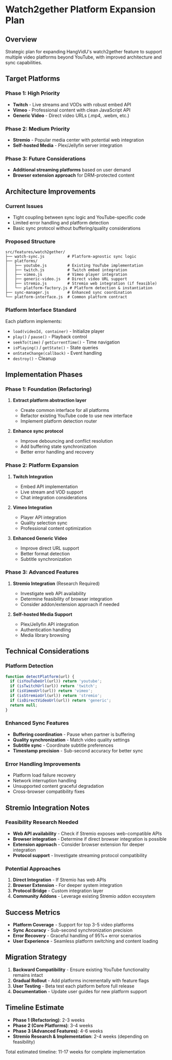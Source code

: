 # Watch2gether Platform Expansion Plan

## Overview

Strategic plan for expanding HangVidU's watch2gether feature to support multiple video platforms beyond YouTube, with improved architecture and sync capabilities.

## Target Platforms

### Phase 1: High Priority

- **Twitch** - Live streams and VODs with robust embed API
- **Vimeo** - Professional content with clean JavaScript API
- **Generic Video** - Direct video URLs (.mp4, .webm, etc.)

### Phase 2: Medium Priority

- **Stremio** - Popular media center with potential web integration
- **Self-hosted Media** - Plex/Jellyfin server integration

### Phase 3: Future Considerations

- **Additional streaming platforms** based on user demand
- **Browser extension approach** for DRM-protected content

## Architecture Improvements

### Current Issues

- Tight coupling between sync logic and YouTube-specific code
- Limited error handling and platform detection
- Basic sync protocol without buffering/quality considerations

### Proposed Structure

```
src/features/watch2gether/
├── watch-sync.js          # Platform-agnostic sync logic
├── platforms/
│   ├── youtube.js         # Existing YouTube implementation
│   ├── twitch.js          # Twitch embed integration
│   ├── vimeo.js           # Vimeo player integration
│   ├── generic-video.js   # Direct video URL support
│   ├── stremio.js         # Stremio web integration (if feasible)
│   └── platform-factory.js # Platform detection & instantiation
├── sync-manager.js        # Enhanced sync coordination
└── platform-interface.js  # Common platform contract
```

### Platform Interface Standard

Each platform implements:

- `load(videoId, container)` - Initialize player
- `play()` / `pause()` - Playback control
- `seekTo(time)` / `getCurrentTime()` - Time navigation
- `isPlaying()` / `getState()` - State queries
- `onStateChange(callback)` - Event handling
- `destroy()` - Cleanup

## Implementation Phases

### Phase 1: Foundation (Refactoring)

1. **Extract platform abstraction layer**

   - Create common interface for all platforms
   - Refactor existing YouTube code to use new interface
   - Implement platform detection router

2. **Enhance sync protocol**
   - Improve debouncing and conflict resolution
   - Add buffering state synchronization
   - Better error handling and recovery

### Phase 2: Platform Expansion

1. **Twitch Integration**

   - Embed API implementation
   - Live stream and VOD support
   - Chat integration considerations

2. **Vimeo Integration**

   - Player API integration
   - Quality selection sync
   - Professional content optimization

3. **Enhanced Generic Video**
   - Improve direct URL support
   - Better format detection
   - Subtitle synchronization

### Phase 3: Advanced Features

1. **Stremio Integration** (Research Required)

   - Investigate web API availability
   - Determine feasibility of browser integration
   - Consider addon/extension approach if needed

2. **Self-hosted Media Support**
   - Plex/Jellyfin API integration
   - Authentication handling
   - Media library browsing

## Technical Considerations

### Platform Detection

```javascript
function detectPlatform(url) {
  if (isYouTubeUrl(url)) return 'youtube';
  if (isTwitchUrl(url)) return 'twitch';
  if (isVimeoUrl(url)) return 'vimeo';
  if (isStremioUrl(url)) return 'stremio';
  if (isDirectVideoUrl(url)) return 'generic';
  return null;
}
```

### Enhanced Sync Features

- **Buffering coordination** - Pause when partner is buffering
- **Quality synchronization** - Match video quality settings
- **Subtitle sync** - Coordinate subtitle preferences
- **Timestamp precision** - Sub-second accuracy for better sync

### Error Handling Improvements

- Platform load failure recovery
- Network interruption handling
- Unsupported content graceful degradation
- Cross-browser compatibility fixes

## Stremio Integration Notes

### Feasibility Research Needed

- **Web API availability** - Check if Stremio exposes web-compatible APIs
- **Browser integration** - Determine if direct browser integration is possible
- **Extension approach** - Consider browser extension for deeper integration
- **Protocol support** - Investigate streaming protocol compatibility

### Potential Approaches

1. **Direct Integration** - If Stremio has web APIs
2. **Browser Extension** - For deeper system integration
3. **Protocol Bridge** - Custom integration layer
4. **Community Addons** - Leverage existing Stremio addon ecosystem

## Success Metrics

- **Platform Coverage** - Support for top 3-5 video platforms
- **Sync Accuracy** - Sub-second synchronization precision
- **Error Recovery** - Graceful handling of 95%+ error scenarios
- **User Experience** - Seamless platform switching and content loading

## Migration Strategy

1. **Backward Compatibility** - Ensure existing YouTube functionality remains intact
2. **Gradual Rollout** - Add platforms incrementally with feature flags
3. **User Testing** - Beta test each platform before full release
4. **Documentation** - Update user guides for new platform support

## Timeline Estimate

- **Phase 1 (Refactoring)**: 2-3 weeks
- **Phase 2 (Core Platforms)**: 3-4 weeks
- **Phase 3 (Advanced Features)**: 4-6 weeks
- **Stremio Research & Implementation**: 2-4 weeks (depending on feasibility)

Total estimated timeline: 11-17 weeks for complete implementation
